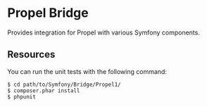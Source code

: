 Propel Bridge
=============

Provides integration for Propel with various Symfony components.

Resources
---------

You can run the unit tests with the following command:

    $ cd path/to/Symfony/Bridge/Propel1/
    $ composer.phar install
    $ phpunit
